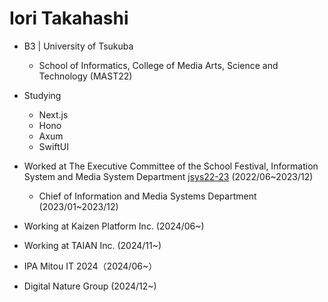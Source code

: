 # Iori Takahashi
- B3 | University of Tsukuba
  - School of Informatics, College of Media Arts, Science and Technology (MAST22)

- Studying
  - Next.js
  - Hono
  - Axum
  - SwiftUI

- Worked at The Executive Committee of the School Festival, Information System and Media System Department [jsys22-23](https://github.com/sohosai)  (2022/06~2023/12)
  - Chief of Information and Media Systems Department (2023/01~2023/12)
  
- Working at Kaizen Platform Inc. (2024/06~)

- Working at TAIAN Inc. (2024/11~)

- IPA Mitou IT 2024（2024/06~）
- Digital  Nature Group (2024/12~)
